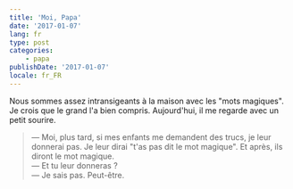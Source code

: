 ```yaml
---
title: 'Moi, Papa'
date: '2017-01-07'
lang: fr
type: post
categories:
    - papa
publishDate: '2017-01-07'
locale: fr_FR
---
```


Nous sommes assez intransigeants à la maison avec les "mots magiques". Je crois que le grand l'a bien compris. Aujourd'hui, il me regarde avec un petit sourire.

<!-- more -->

> — Moi, plus tard, si mes enfants me demandent des trucs, je leur donnerai pas. Je leur dirai "t'as pas dit le mot magique". Et après, ils diront le mot magique.  
> — Et tu leur donneras ?  
> — Je sais pas. Peut-être.